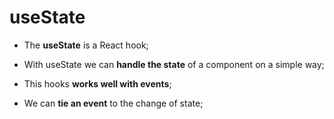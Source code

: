 # useState

- The **useState** is a React hook;

- With useState we can **handle the state** of a component on a simple way;

- This hooks **works well with events**;

- We can **tie an event** to the change of state;
